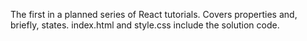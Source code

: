 The first in a planned series of React tutorials. Covers properties and, briefly, states. index.html and style.css include the solution code.
